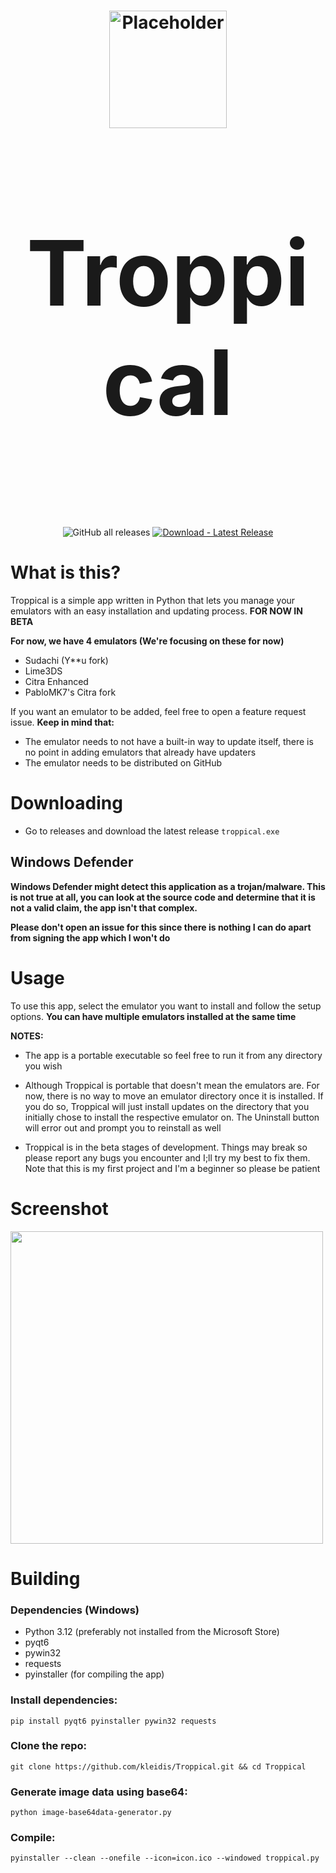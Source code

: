 <h1 align="center">
  <img src="https://github.com/kleidis/Troppical/blob/9683c790f5f0ad58e5cd7854f2474369061e4f0d/icons/logos/installer_logo.svg" alt="Placeholder" width="188"/>
</p>
<p align="center" style="font-size:144px;">
  <strong>Troppical</strong>
</h1>

<p align="center">
  <img src="https://img.shields.io/github/downloads/kleidis/Troppical/total" alt="GitHub all releases"/>
  <a href="https://github.com/kleidis/Troppical/releases/latest">
    <img src="https://img.shields.io/badge/Download-Latest_Release-2ea44f?logo=github&logoColor=white" alt="Download - Latest Release"/>
  </a>
  <br>
</p>

# What is this?

Troppical is a simple app written in Python that lets you manage your emulators with an easy installation and updating process. **FOR NOW IN BETA**

**For now, we have 4 emulators (We're focusing on these for now)**

- Sudachi (Y**u fork)
- Lime3DS
- Citra Enhanced
- PabloMK7's Citra fork

If you want an emulator to be added, feel free to open a feature request issue. **Keep in mind that:**

- The emulator needs to not have a built-in way to update itself, there is no point in adding emulators that already have updaters
- The emulator needs to be distributed on GitHub

# Downloading
- Go to releases and download the latest release `troppical.exe`

## Windows Defender

**Windows Defender might detect this application as a trojan/malware. This is not true at all, you can look at the source code and determine that it is not a valid claim,  the app isn't that complex.**

**Please don't open an issue for this since there is nothing I can do apart from signing the app which I won't do**

# Usage

 To use this app, select the emulator you want to install and follow the setup options.
**You can have multiple emulators installed at the same time**

**NOTES:**

- The app is a portable executable so feel free to run it from any directory you wish

- Although Troppical is portable that doesn't mean the emulators are. For now, there is no way to move an emulator directory once it is installed. If you do so, Troppical will just install updates on the directory that you initially chose to install the respective emulator on. The Uninstall button will error out and prompt you to reinstall as well

- Troppical is in the beta stages of development. Things may break so please report any bugs you encounter and I;ll try my best to fix them. Note that this is my first project and I'm a beginner so please be patient

# Screenshot
<img src="https://github.com/kleidis/Troppical/assets/167202775/4fefa8c3-a70d-4c91-9c7c-a8d59faf5753" width="500">


# Building

### Dependencies (Windows)

- Python 3.12 (preferably not installed from the Microsoft Store)
- pyqt6
- pywin32
- requests
- pyinstaller (for compiling the app)

### Install dependencies:

`pip install pyqt6 pyinstaller pywin32 requests`

### Clone the repo:

`git clone https://github.com/kleidis/Troppical.git && cd Troppical`

### Generate image data using base64:

`python image-base64data-generator.py`

### Compile:

`pyinstaller --clean --onefile --icon=icon.ico --windowed troppical.py`

